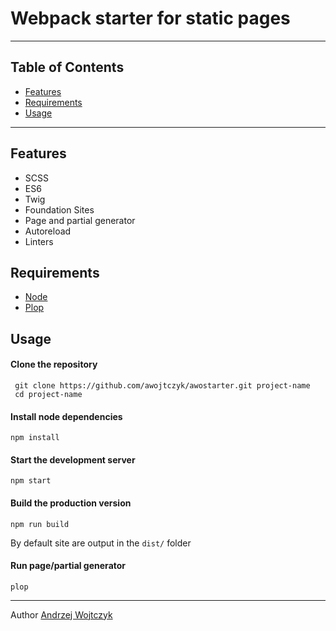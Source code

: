 # Webpack starter for static pages
___

## Table of Contents

- [Features](#features)
- [Requirements](#requirements)
- [Usage](#usage)
___

## Features

* SCSS
* ES6
* Twig
* Foundation Sites
* Page and partial generator
* Autoreload
* Linters

## Requirements

* [Node](https://nodejs.org)
* [Plop](https://plopjs.com)

## Usage
#### Clone the repository

```
 git clone https://github.com/awojtczyk/awostarter.git project-name
 cd project-name
```
#### Install node dependencies
```
npm install
```

#### Start the development server

```
npm start
```

#### Build the production version

```
npm run build
```
By default site are output in the `dist/` folder

#### Run page/partial generator

```
plop
```
___
Author [Andrzej Wojtczyk](https://wojtczyk.pl)